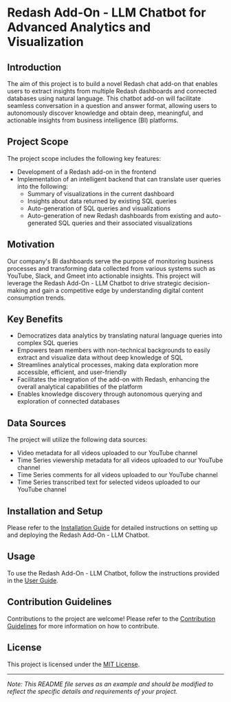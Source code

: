 # Redash Add-On - LLM Chatbot for Advanced Analytics and Visualization

## Introduction
The aim of this project is to build a novel Redash chat add-on that enables users to extract insights from multiple Redash dashboards and connected databases using natural language. This chatbot add-on will facilitate seamless conversation in a question and answer format, allowing users to autonomously discover knowledge and obtain deep, meaningful, and actionable insights from business intelligence (BI) platforms.

## Project Scope
The project scope includes the following key features:
- Development of a Redash add-on in the frontend
- Implementation of an intelligent backend that can translate user queries into the following:
  - Summary of visualizations in the current dashboard
  - Insights about data returned by existing SQL queries
  - Auto-generation of SQL queries and visualizations
  - Auto-generation of new Redash dashboards from existing and auto-generated SQL queries and their associated visualizations

## Motivation
Our company's BI dashboards serve the purpose of monitoring business processes and transforming data collected from various systems such as YouTube, Slack, and Gmeet into actionable insights. This project will leverage the Redash Add-On - LLM Chatbot to drive strategic decision-making and gain a competitive edge by understanding digital content consumption trends.

## Key Benefits
- Democratizes data analytics by translating natural language queries into complex SQL queries
- Empowers team members with non-technical backgrounds to easily extract and visualize data without deep knowledge of SQL
- Streamlines analytical processes, making data exploration more accessible, efficient, and user-friendly
- Facilitates the integration of the add-on with Redash, enhancing the overall analytical capabilities of the platform
- Enables knowledge discovery through autonomous querying and exploration of connected databases

## Data Sources
The project will utilize the following data sources:
- Video metadata for all videos uploaded to our YouTube channel
- Time Series viewership metadata for all videos uploaded to our YouTube channel
- Time Series comments for all videos uploaded to our YouTube channel
- Time Series transcribed text for selected videos uploaded to our YouTube channel

## Installation and Setup
Please refer to the [Installation Guide](installation.md) for detailed instructions on setting up and deploying the Redash Add-On - LLM Chatbot.

## Usage
To use the Redash Add-On - LLM Chatbot, follow the instructions provided in the [User Guide](user_guide.md).

## Contribution Guidelines
Contributions to the project are welcome! Please refer to the [Contribution Guidelines](contributing.md) for more information on how to contribute.

## License
This project is licensed under the [MIT License](LICENSE).

---

*Note: This README file serves as an example and should be modified to reflect the specific details and requirements of your project.*
